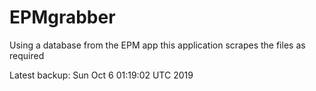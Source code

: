 # EPMgrabber
Using a database from the EPM app this application scrapes the files as required


Latest backup: Sun Oct 6 01:19:02 UTC 2019
